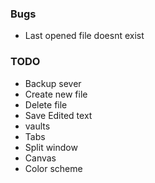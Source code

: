 ### Bugs
- Last opened file doesnt exist

### TODO
- Backup sever
- Create new file
- Delete file
- Save Edited text
- vaults
- Tabs
- Split window
- Canvas
- Color scheme
